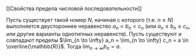 ---
---

[[Свойства предела числовой последовательности]]



Пусть существует такой номер $N$, начиная с которого (т.е. $n \geq N$) выполняется двустороннее неравенство $a_n < b_n < c_n$ (или $a_n \leq b_n \leq c_n$, или другие варианты однотипных неравенств). Пусть существуют и совпадают пределы $\lim_{n \to \infty} a_n = \lim_{n \to \infty} c_n = a \in \overline{\mathbb{R}}$. Тогда $\lim_{n \to \infty} b_{n} = a$.

